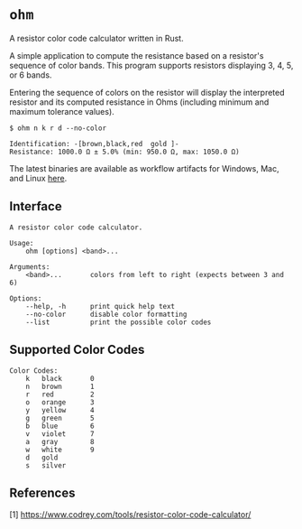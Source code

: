 # `ohm`

A resistor color code calculator written in Rust.

A simple application to compute the resistance based on a resistor's sequence of color bands. This program supports resistors displaying 3, 4, 5, or 6 bands.

Entering the sequence of colors on the resistor will display the interpreted resistor and its computed resistance in Ohms (including minimum and maximum tolerance values).

```
$ ohm n k r d --no-color

Identification: -[brown,black,red  gold ]-
Resistance: 1000.0 Ω ± 5.0% (min: 950.0 Ω, max: 1050.0 Ω)
```

The latest binaries are available as workflow artifacts for Windows, Mac, and Linux [here](https://github.com/c-rus/ohm/actions).

## Interface
```
A resistor color code calculator.

Usage:
    ohm [options] <band>...

Arguments:
    <band>...       colors from left to right (expects between 3 and 6)  

Options:
    --help, -h      print quick help text
    --no-color      disable color formatting
    --list          print the possible color codes

```

## Supported Color Codes
```
Color Codes:
    k   black       0
    n   brown       1
    r   red         2
    o   orange      3
    y   yellow      4
    g   green       5
    b   blue        6
    v   violet      7
    a   gray        8
    w   white       9
    d   gold
    s   silver
```

## References
[1] https://www.codrey.com/tools/resistor-color-code-calculator/